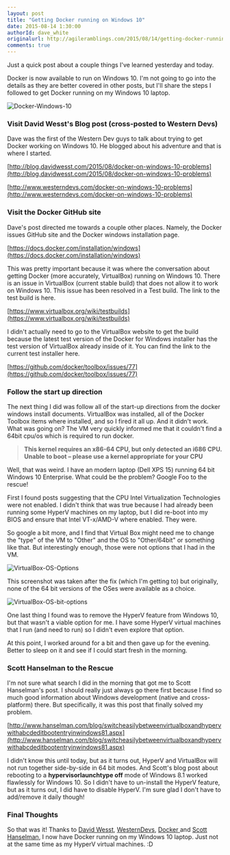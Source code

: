 ```yaml
---
layout: post
title: "Getting Docker running on Windows 10"
date: 2015-08-14 1:30:00
authorId: dave_white
originalurl: http://agileramblings.com/2015/08/14/getting-docker-running-on-windows-10/
comments: true
---
```

Just a quick post about a couple things I've learned yesterday and today.

Docker is now available to run on Windows 10. I'm not going to go into the details as they are better covered in other posts, but I'll share the steps I followed to get Docker running on my Windows 10 laptop.

<!--more-->

![Docker-Windows-10][1]

### Visit David Wesst's Blog post (cross-posted to Western Devs)

Dave was the first of the Western Dev guys to talk about trying to get Docker working on Windows 10. He blogged about his adventure and that is where I started.

[http://blog.davidwesst.com/2015/08/docker-on-windows-10-problems](http://blog.davidwesst.com/2015/08/docker-on-windows-10-problems)

[http://www.westerndevs.com/docker-on-windows-10-problems](http://www.westerndevs.com/docker-on-windows-10-problems)

### Visit the Docker GitHub site

Dave's post directed me towards a couple other places. Namely, the Docker issues GitHub site and the Docker windows installation page.

[https://docs.docker.com/installation/windows](https://docs.docker.com/installation/windows)

This was pretty important because it was where the conversation about getting Docker (more accurately, VirtualBox) running on Windows 10. There is an issue in VirtualBox (current stable build) that does not allow it to work on Windows 10. This issue has been resolved in a Test build. The link to the test build is here.

[https://www.virtualbox.org/wiki/testbuilds](https://www.virtualbox.org/wiki/testbuilds)

I didn't actually need to go to the VirtualBox website to get the build because the latest test version of the Docker for Windows installer has the test version of VirtualBox already inside of it. You can find the link to the current test installer here.

[https://github.com/docker/toolbox/issues/77](https://github.com/docker/toolbox/issues/77)

### Follow the start up direction

The next thing I did was follow all of the start-up directions from the docker windows install documents. VirtualBox was installed, all of the Docker Toolbox items where installed, and so I fired it all up. And it didn't work. What was going on? The VM very quickly informed me that it couldn't find a 64bit cpu/os which is required to run docker.

>**This kernel requires an x86-64 CPU, but only detected an i686 CPU. Unable to boot – please use a kernel appropriate for your&nbsp;CPU**

Well, that was weird. I have an modern laptop (Dell XPS 15) running 64 bit Windows 10 Enterprise. What could be the problem? Google Foo to the rescue!

First I found posts suggesting that the CPU Intel Virtualization Technologies were not enabled. I didn't think that was true because I had already been running some HyperV machines on my laptop, but I did re-boot into my BIOS and ensure that Intel VT-x/AMD-V where enabled. They were.

So google a bit more, and I find that Virtual Box might need me to change the "type" of the VM to "Other" and the OS to "Other/64bit" or something like that. But interestingly enough, those were not options that I had in the VM.

![VirtualBox-OS-Options][2]

This screenshot was taken after the fix (which I'm getting to) but originally, none of the 64 bit versions of the OSes were available as a choice.

![VirtualBox-OS-bit-options][3]

One last thing I found was to remove the HyperV feature from Windows 10, but that wasn't a viable option for me. I have some HyperV virtual machines that I run (and need to run) so I didn't even explore that option.

At this point, I worked around for a bit and then gave up for the evening. Better to sleep on it and see if I could start fresh in the morning.

### Scott Hanselman to the Rescue

I'm not sure what search I did in the morning that got me to Scott Hanselman's post. I should really just always go there first because I find so much good information about Windows development (native and cross-platform) there. But specifically, it was this post that finally solved my problem.

[http://www.hanselman.com/blog/switcheasilybetweenvirtualboxandhypervwithabcdeditbootentryinwindows81.aspx](http://www.hanselman.com/blog/switcheasilybetweenvirtualboxandhypervwithabcdeditbootentryinwindows81.aspx)

I didn't know this until today, but as it turns out, HyperV and VirtualBox will not run together side-by-side in 64 bit modes. And Scott's blog post about rebooting to a **hypervisorlaunchtype off** mode of Windows 8.1 worked flawlessly for Windows 10. So I didn't have to un-install the HyperV feature, but as it turns out, I did have to disable HyperV. I'm sure glad I don't have to add/remove it daily though!

### Final Thoughts

So that was it! Thanks to [David Wesst][4], [WesternDevs][5], [Docker ][6]and [Scott Hanselman][7], I now have Docker running on my Windows 10 laptop. Just not at the same time as my HyperV virtual machines. :D

[1]: https://agileramblings.files.wordpress.com/2015/08/docker-windows-10.png?w=600&amp;h=308
[2]: https://agileramblings.files.wordpress.com/2015/08/virtualbox-os-options.png?w=450&amp;h=330
[3]: https://agileramblings.files.wordpress.com/2015/08/virtualbox-os-bit-options.png?w=450&amp;h=330
[4]: http://blog.davidwesst.com/
[5]: http://www.westerndevs.com/
[6]: https://www.docker.com/
[7]: http://www.hanselman.com/
